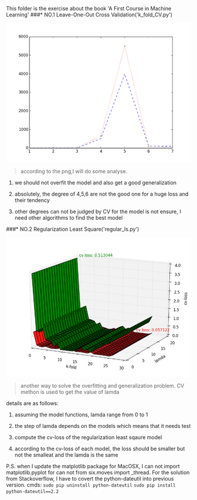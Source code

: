 This folder is the exercise about the book 'A First Course in Machine Learning'
###* NO.1 Leave-One-Out Cross Validation('k_fold_CV.py')

![Results](https://github.com/edonyM/pyexer/blob/master/ml/basic/png/figure_1.png)

> according to the png,I will do some analyse.

1. we should not overfit the model and also get a good generalization

2. absolutely, the degree of 4,5,6 are not the good one for a huge loss and their tendency

3. other degrees can not be judged by CV for the model is not ensure, I need other algorithms to find the best model

###* NO.2 Regularization Least Square('regular_ls.py')

![Results](https://github.com/edonyM/pyexer/blob/master/ml/basic/png/regularization_least-square_fitting.png)

> another way to solve the overfitting and generalization problem. CV methon is used to get the value of lamda

details are as follows:

1. assuming the model functions, lamda range from 0 to 1

2. the step of lamda depends on the models which means that it needs test

3. compute the cv-loss of the regularization least sqaure model

4. according to the cv-loss of each model, the loss should be smaller but not the smalleat and the lamda is the same


P.S.
    when I update the matplotlib package for MacOSX, I can not import matplotlib.pyplot for can not from six.moves import _thread. For the solution from Stackoverflow, I have to covert the python-dateutil into previous version.
    cmds:
        `sudo pip uninstall python-dateutil`
        `sudo pip install python-dateutil==2.2`
